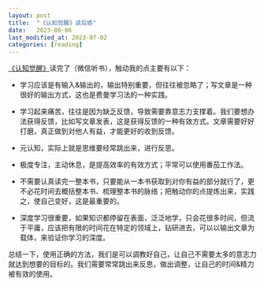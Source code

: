 ```yaml
---
layout: post
title:  "《认知觉醒》读后感"
date:   2023-06-06
last_modified_at: 2023-07-02
categories: [reading]
---
```


[《认知觉醒》](https://book.douban.com/subject/35193035/)读完了（微信听书），触动我的点主要有以下：
  
* 学习应该是有输入&输出的，输出特别重要，但往往被忽略了；写文章是一种很好的输出方式，这也是费曼学习法的一种实践。    
  
* 学习起来痛苦，往往是因为缺乏反馈，导致需要靠意志力支撑着。我们要想办法获得反馈，比如写文章发表，这是获得反馈的一种有效方式。文章需要好好打磨，真正做到对他人有益，才能更好的收到反馈。  
  
* 元认知，实际上就是思维要经常跳出来，进行反思。  
  
* 极度专注，主动休息，是提高效率的有效方式；平常可以使用番茄工作法。  

* 不需要认真读完一整本书，只要能从一本书获取到对你有益的部分就行了，更不必花时间去概括整本书、梳理整本书的脉络；把触动你的点提炼出来，实践之，使自己变好，这是最重要的。   

* 深度学习很重要，如果知识都停留在表面，泛泛地学，只会花很多时间，但流于平庸，应该把有限的时间花在特定的领域上，钻研进去，可以以输出文章为载体，来验证你学习的深度。  


总结一下，使用正确的方法，我们是可以调教好自己，让自己不需要太多的意志力就达到想要的目标的。我们需要常常跳出来反思，做出调整，让自己的时间&精力被有效的使用。
  
